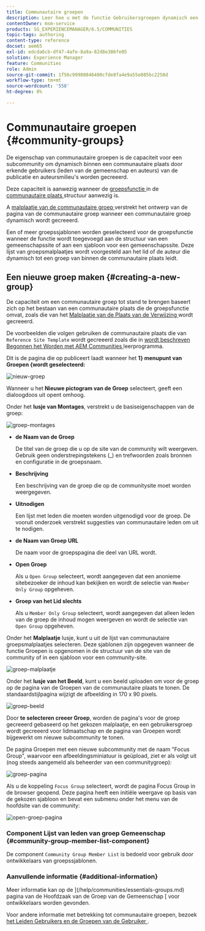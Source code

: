 ```yaml
---
title: Communautaire groepen
description: Leer hoe u met de functie Gebruikersgroepen dynamisch een subcommunity binnen een communitysite kunt maken door geautoriseerde gebruikers in Publish en Auteur.
contentOwner: msm-service
products: SG_EXPERIENCEMANAGER/6.5/COMMUNITIES
topic-tags: authoring
content-type: reference
docset: aem65
exl-id: edcda6cb-df47-4afe-8a9a-82d8e386fe05
solution: Experience Manager
feature: Communities
role: Admin
source-git-commit: 1f56c99980846400cfde8fa4e9a55e885bc2258d
workflow-type: tm+mt
source-wordcount: '558'
ht-degree: 0%

---
```


# Communautaire groepen {#community-groups}

De eigenschap van communautaire groepen is de capaciteit voor een subcommunity om dynamisch binnen een communautaire plaats door erkende gebruikers (leden van de gemeenschap en auteurs) van de publicatie en auteursmilieu&#39;s worden gecreeerd.

Deze capaciteit is aanwezig wanneer de [ groepsfunctie ](/help/communities/functions.md#groups-function) in de [ communautaire plaats ](/help/communities/sites-console.md) structuur aanwezig is.

A [ malplaatje van de communautaire groep ](/help/communities/tools-groups.md) verstrekt het ontwerp van de pagina van de communautaire groep wanneer een communautaire groep dynamisch wordt gecreeerd.

Een of meer groepssjablonen worden geselecteerd voor de groepsfunctie wanneer de functie wordt toegevoegd aan de structuur van een gemeenschapssite of aan een sjabloon voor een gemeenschapssite. Deze lijst van groepsmalplaatjes wordt voorgesteld aan het lid of de auteur die dynamisch tot een groep van binnen de communautaire plaats leidt.

## Een nieuwe groep maken {#creating-a-new-group}

De capaciteit om een communautaire groep tot stand te brengen baseert zich op het bestaan van een communautaire plaats die de groepsfunctie omvat, zoals die van het [ Malplaatje van de Plaats van de Verwijzing ](/help/communities/sites.md) wordt gecreeerd.

De voorbeelden die volgen gebruiken de communautaire plaats die van `Reference Site Template` wordt gecreeerd zoals die in [ wordt beschreven Begonnen het Worden met AEM Communities ](/help/communities/getting-started.md) leerprogramma.

Dit is de pagina die op publiceert laadt wanneer het **1} menupunt van Groepen {wordt geselecteerd:**

![ nieuw-groep ](assets/new-group.png)

Wanneer u het **Nieuwe pictogram van de Groep** selecteert, geeft een dialoogdoos uit opent omhoog.

Onder het **lusje van Montages**, verstrekt u de basiseigenschappen van de groep:

![ groep-montages ](assets/group-settings.png)

* **de Naam van de Groep**

  De titel van de groep die u op de site van de community wilt weergeven. Gebruik geen onderstrepingstekens (_) en trefwoorden zoals bronnen en configuratie in de groepsnaam.

* **Beschrijving**

  Een beschrijving van de groep die op de communitysite moet worden weergegeven.

* **Uitnodigen**

  Een lijst met leden die moeten worden uitgenodigd voor de groep. De vooruit onderzoek verstrekt suggesties van communautaire leden om uit te nodigen.

* **de Naam van Groep URL**

  De naam voor de groepspagina die deel van URL wordt.

* **Open Groep**

  Als u `Open Group` selecteert, wordt aangegeven dat een anonieme sitebezoeker de inhoud kan bekijken en wordt de selectie van `Member Only Group` opgeheven.

* **Groep van het Lid slechts**

  Als u `Member Only Group` selecteert, wordt aangegeven dat alleen leden van de groep de inhoud mogen weergeven en wordt de selectie van `Open Group` opgeheven.

Onder het **Malplaatje** lusje, kunt u uit de lijst van communautaire groepsmalplaatjes selecteren. Deze sjablonen zijn opgegeven wanneer de functie Groepen is opgenomen in de structuur van de site van de community of in een sjabloon voor een community-site.

![ groep-malplaatje ](assets/group-template.png)

Onder het **lusje van het Beeld**, kunt u een beeld uploaden om voor de groep op de pagina van de Groepen van de communautaire plaats te tonen. De standaardstijlpagina wijzigt de afbeelding in 170 x 90 pixels.

![ groep-beeld ](assets/group-image.png)

Door **te selecteren creeer Groep**, worden de pagina&#39;s voor de groep gecreeerd gebaseerd op het gekozen malplaatje, en een gebruikersgroep wordt gecreeerd voor lidmaatschap en de pagina van Groepen wordt bijgewerkt om nieuwe subcommunity te tonen.

De pagina Groepen met een nieuwe subcommunity met de naam &quot;Focus Group&quot;, waarvoor een afbeeldingsminiatuur is geüpload, ziet er als volgt uit (nog steeds aangemeld als beheerder van een communitygroep):

![ groep-pagina ](assets/group-page.png)

Als u de koppeling `Focus Group` selecteert, wordt de pagina Focus Group in de browser geopend. Deze pagina heeft een initiële weergave op basis van de gekozen sjabloon en bevat een submenu onder het menu van de hoofdsite van de community:

![ open-groep-pagina ](assets/open-group-page.png)

### Component Lijst van leden van groep Gemeenschap {#community-group-member-list-component}

De component `Community Group Member List` is bedoeld voor gebruik door ontwikkelaars van groepssjablonen.

### Aanvullende informatie {#additional-information}

Meer informatie kan op de ](/help/communities/essentials-groups.md) pagina van de Hoofdzaak van de Groep van de Gemeenschap [ voor ontwikkelaars worden gevonden.

Voor andere informatie met betrekking tot communautaire groepen, bezoek [ het Leiden Gebruikers en de Groepen van de Gebruiker ](/help/communities/users.md).
